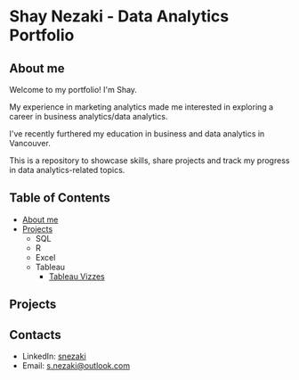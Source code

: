 # Shay Nezaki - Data Analytics Portfolio
## About me
Welcome to my portfolio! I'm Shay.

My experience in marketing analytics made me interested in exploring a career in business analytics/data analytics.

I've recently furthered my education in business and data analytics in Vancouver.

This is a repository to showcase skills, share projects and track my progress in data analytics-related topics.

## Table of Contents
- [About me](https://github.com/sn2873/data_analytics_portfolio/blob/main/README.md#about-me)
- [Projects](https://github.com/sn2873/data_analytics_portfolio/blob/main/README.md#projects)
  - SQL
  - R
  - Excel
  - Tableau
    - [Tableau Vizzes](https://public.tableau.com/app/profile/shay.n7588/vizzes)

## Projects


## Contacts
- LinkedIn: [snezaki](https://www.linkedin.com/in/snezaki/)
- Email: s.nezaki@outlook.com
